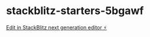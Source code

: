 # stackblitz-starters-5bgawf

[Edit in StackBlitz next generation editor ⚡️](https://stackblitz.com/~/github.com/ItzRyz/stackblitz-starters-5bgawf)